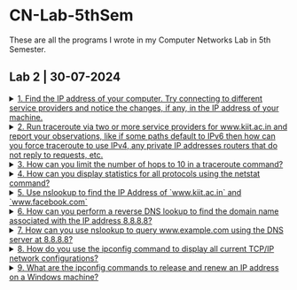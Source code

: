 # CN-Lab-5thSem
These are all the programs I wrote in my Computer Networks Lab in 5th Semester.

## Lab 2 | 30-07-2024

<details><summary><a href="https://Example.com">1. Find the IP address of your computer. Try connecting to different service providers and notice
the changes, if any, in the IP address of your machine.</a></summary>

![ipconfig](Images/image.png)

</details>

<details><summary><a href="https://Example.com">2. Run traceroute via two or more service providers for www.kiit.ac.in and report your
observations, like if some paths default to IPv6 then how can you force traceroute to use IPv4,
any private IP addresses routers that do not reply to requests, etc.</a></summary>

1. Normal `tracert`
![alt text](Images/image-1.png)

2. `tracert` defaulted to use IPv4
![alt text](Images/image-2.png)

</details>

<details><summary><a href="https://Example.com">3. How can you limit the number of hops to 10 in a traceroute command?</a></summary>

![alt text](Images/image-3.png)

</details>

<details><summary><a href="https://Example.com">4. How can you display statistics for all protocols using the netstat command?</a></summary>

![alt text](Images/image-4.png)

</details>

<details><summary><a href="https://Example.com">5. Use nslookup to find the IP Address of `www.kiit.ac.in` and `www.facebook.com`</a></summary>

1. `www.kiit.ac.in`
![alt text](Images/image-5.png)

2. `www.facebook.com`
![alt text](Images/image-6.png)

</details>

<details><summary><a href="https://Example.com">6. How can you perform a reverse DNS lookup to find the domain name associated with the IP
address 8.8.8.8?</a></summary>

![alt text](Images/image-8.png)

</details>

<details><summary><a href="https://Example.com">7. How can you use nslookup to query www.example.com using the DNS server at 8.8.8.8?</a></summary>

![alt text](Images/image-7.png)

</details>

<details><summary><a href="https://Example.com">8. How do you use the ipconfig command to display all current TCP/IP network configurations?</a></summary>

![alt text](Images/image-9.png)

</details>

<details><summary><a href="https://Example.com">9. What are the ipconfig commands to release and renew an IP address on a Windows
machine?</a></summary>

1. release
![alt text](Images/image-10.png)

2. renew
![alt text](Images/image-11.png)

3. flush dns
![alt text](Images/image-12.png)

</details>